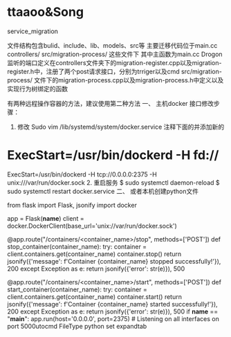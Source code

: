 # ttaaoo&Song
service_migration
<!--
 * @Author: Tao
 * @Date: 2023-08-31 15:11:45
 * @LastEditors: Tao
 * @LastEditTime: 2023-09-01 16:37:58
 * @Description: 
 * @FilePath: \migration_new\readme.md
-->
文件结构包含bulid、include、lib、models、src等
主要迁移代码位于main.cc controllers/ src/migration-process/ 这些文件下
其中主函数为main.cc
Drogon监听的端口定义在controllers文件夹下的migration-register.cpp以及migration-register.h中，注册了两个post请求接口，分别为trriger以及cmd
src/migration-process/ 文件下的migration-process.cpp以及migration-process.h中定义以及实现行为树绑定的函数





有两种远程操作容器的方法，建议使用第二种方法
一、
主机docker 接口修改步骤：
1.	修改
Sudo vim /lib/systemd/system/docker.service
注释下面的并添加新的
 # ExecStart=/usr/bin/dockerd -H fd://
ExecStart=/usr/bin/dockerd -H tcp://0.0.0.0:2375 -H unix:///var/run/docker.sock
2.	重启服务
$ sudo systemctl daemon-reload
$ sudo systemctl restart docker.service
二、
或者本机创建python文件


from flask import Flask, jsonify
import docker

app = Flask(__name__)
client = docker.DockerClient(base_url='unix://var/run/docker.sock')

@app.route("/containers/<container_name>/stop", methods=['POST'])
def stop_container(container_name):
    try:
        container = client.containers.get(container_name)
        container.stop()
        return jsonify({'message': f'Container {container_name} stopped successfully!'}), 200
    except Exception as e:
        return jsonify({'error': str(e)}), 500

@app.route("/containers/<container_name>/start", methods=['POST'])
def start_container(container_name):
    try:
        container = client.containers.get(container_name)
        container.start()
        return jsonify({'message': f'Container {container_name} started successfully!'}), 200
    except Exception as e:
        return jsonify({'error': str(e)}), 500
if __name__ == "__main__":
    app.run(host='0.0.0.0', port=2375)  # Listening on all interfaces on port 5000utocmd FileType python set expandtab
